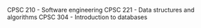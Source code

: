 CPSC 210 - Software engineering 
CPSC 221 - Data structures and algorithms
CPSC 304 - Introduction to databases

